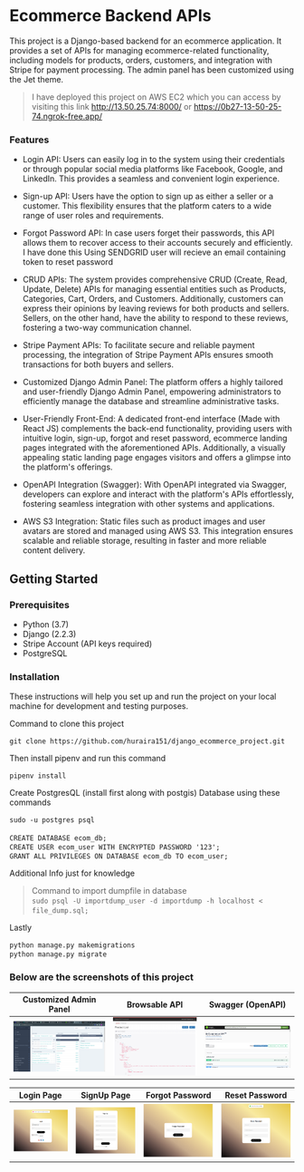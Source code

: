 # Ecommerce Backend APIs

This project is a Django-based backend for an ecommerce application. It provides a set of APIs for managing ecommerce-related functionality, including models for products, orders, customers, and integration with Stripe for payment processing. The admin panel has been customized using the Jet theme.

> I have deployed this project on AWS EC2 which you can access by visiting this link http://13.50.25.74:8000/ or https://0b27-13-50-25-74.ngrok-free.app/

### Features
- Login API: Users can easily log in to the system using their credentials or through popular social media platforms like Facebook, Google, and LinkedIn. This provides a seamless and convenient login experience.

- Sign-up API: Users have the option to sign up as either a seller or a customer. This flexibility ensures that the platform caters to a wide range of user roles and requirements.

- Forgot Password API: In case users forget their passwords, this API allows them to recover access to their accounts securely and efficiently. I have done this Using SENDGRID user will recieve an email containing token to reset password

- CRUD APIs: The system provides comprehensive CRUD (Create, Read, Update, Delete) APIs for managing essential entities such as Products, Categories, Cart, Orders, and Customers. Additionally, customers can express their opinions by leaving reviews for both products and sellers. Sellers, on the other hand, have the ability to respond to these reviews, fostering a two-way communication channel.

- Stripe Payment APIs: To facilitate secure and reliable payment processing, the integration of Stripe Payment APIs ensures smooth transactions for both buyers and sellers.

- Customized Django Admin Panel: The platform offers a highly tailored and user-friendly Django Admin Panel, empowering administrators to efficiently manage the database and streamline administrative tasks.

- User-Friendly Front-End: A dedicated front-end interface (Made with React JS) complements the back-end functionality, providing users with intuitive login, sign-up, forgot and reset password, ecommerce landing pages integrated with the aforementioned APIs. Additionally, a visually appealing static landing page engages visitors and offers a glimpse into the platform's offerings.

- OpenAPI Integration (Swagger): With OpenAPI integrated via Swagger, developers can explore and interact with the platform's APIs effortlessly, fostering seamless integration with other systems and applications.

- AWS S3 Integration: Static files such as product images and user avatars are stored and managed using AWS S3. This integration ensures scalable and reliable storage, resulting in faster and more reliable content delivery.

## Getting Started

### Prerequisites

- Python (3.7)
- Django (2.2.3)
- Stripe Account (API keys required)
- PostgreSQL

### Installation
These instructions will help you set up and run the project on your local machine for development and testing purposes.

Command to clone this project

```
git clone https://github.com/huraira151/django_ecommerce_project.git
```

Then install pipenv and run this command

```
pipenv install
```

Create PostgresQL (install first along with postgis) Database using these commands

```
sudo -u postgres psql

CREATE DATABASE ecom_db;
CREATE USER ecom_user WITH ENCRYPTED PASSWORD '123';
GRANT ALL PRIVILEGES ON DATABASE ecom_db TO ecom_user;
```
Additional Info just for knowledge

> Command to import dumpfile in database<br> ```sudo psql -U importdump_user -d importdump -h localhost < file_dump.sql;```

Lastly

```
python manage.py makemigrations
python manage.py migrate
```

### Below are the screenshots of this project

Customized Admin Panel|                                        Browsable API                                        |Swagger (OpenAPI)
:-------------------------:|:-------------------------------------------------------------------------------------------:|:-------------------------:
![admin panel](./ecommerce_project_django/static/admin_panel.png "Admin Panel")  | ![product listing](./ecommerce_project_django/static/product_listing.png "Product Listing") | ![swagger](./ecommerce_project_django/static/swagger_aka_openapi.png "Swagger")

Login Page                                                                    |                                    SignUp Page                                     |                              Forgot Password                               |                           Reset Password                                
:----------------------------------------------------------------------------:|:----------------------------------------------------------------------------------:|:--------------------------------------------------------------------------:|:-----------------------------------------------------------------------:
![admin panel](./ecommerce_project_django/static/loginPage.png "Login Page")  | ![product listing](./ecommerce_project_django/static/signupPage.png "SignUp Page") | ![swagger](./ecommerce_project_django/static/forgotPage.png "Forgot Pass") | ![swagger](./ecommerce_project_django/static/resetPage.png "Reset Pass")
